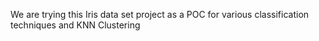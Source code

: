 We are trying this Iris data set project as a POC for various classification techniques and KNN Clustering
